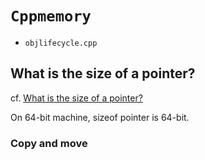 # `Cppmemory`  

- `objlifecycle.cpp`  

## What is the size of a pointer?  

cf. [What is the size of a pointer?](https://stackoverflow.com/questions/6751749/what-is-the-size-of-a-pointer)  

On 64-bit machine, sizeof pointer is 64-bit.  



### Copy and move   


